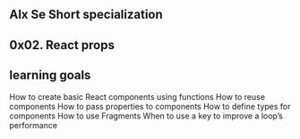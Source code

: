 ## Alx Se Short specialization
## 0x02. React props

##  learning goals
How to create basic React components using functions
How to reuse components
How to pass properties to components
How to define types for components
How to use Fragments
When to use a key to improve a loop’s performance